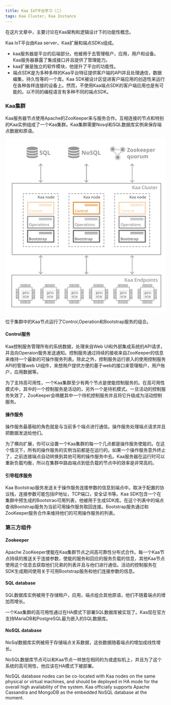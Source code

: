 ```yaml
---
title: Kaa IoT平台学习（二） 
tags: Kaa Cluster, Kaa Instance
---
```


在这片文章中，主要讨论在Kaa架构和逻辑设计下的功能性概念。

Kaa IoT平台由Kaa server，Kaa扩展和端点SDKs组成。

 - kaa服务器是平台的后端部分。他被用于去管理租户，应用，用户和设备。Kaa服务器暴露了集成接口并且提供了管理能力。
 - kaa扩展是独立的软件模块，他提升了平台的功能性。
 - 端点SDK是为多种多样的Kaa平台特征提供客户端的API并且处理通信，数据编集，持久性等的一个库。Kaa SDK被设计区促进客户端应用的创造性来运行在各种各样连接的设备上。然而，不使用Kaa端点SDK的客户端应用也是有可能的。以不同的编程语言有多种不同的端点SDK。

### Kaa集群

Kaa服务器节点使用Apache的ZooKeeper来与服务合作。互相连接的节点和特别的Kaa实例组成了一个Kaa集群。Kaa集群需要Nosql和SQL数据库实例来保存端点数据和原语。

![enter description here][1]


  [1]: ./images/high-level-architecture.png "high-level-architecture"
  
 位于集群中的Kaa节点运行了Control,Operation和Bootstrap服务的组合。

#### Control服务

Kaa控制服务管理所有的系统数据，处理来自Web UI和外部集成系统的API请求，并且向Operaion服务发送通知。控制服务通过持续的接收来自ZooKeeper的信息来维持一个最新的可操作服务列表。除此之外，控制服务运行嵌入的使用控制服务API的管理web UI组件，来想用户提供方便的基于web的接口来管理租户，用户账户，应用数据等。

为了支持高可用性，一个Kaa集群至少有两个节点是使能控制服务的。在高可用性模式中，其中的一个控制服务是活动的，另外一个是待机模式。一旦活动的控制服务失效了，ZooKeeper会唤醒其中一个待机控制服务并且将它升级成为活动控制服务。

#### 操作服务

操作服务最基础的角色就是与当前多个端点进行通信。操作服务处理端点请求并且把数据发送给他们。

为了横向扩展，你可以设置一个Kaa集群的每一个几点都是操作服务使能的。在这个情况下，所有的操作服务的实例当前都是在运行的。如果一个操作服务意外终止了，之前连接端点自动转换到其他可用的操作服务中去。Kaa服务器在运行时可以重新负载均衡，所以在集群中路由端点到低负载的节点中的效率是非常高的。

#### 引导程序服务

Kaa Bootstrap服务发送关于操作服务连接参数的信息到端点中。取决于配置的协议栈，连接参数可能包括IP地址，TCP端口，安全证书等。Kaa SDK包含一个在集群中预生成的Bootstrao可用列表，他被用于生成SDK库。在这个列表中的端点查询Bootstrap服务为当前可用操作服务取回连接。Bootstrap服务通过和ZooKeeper服务合作来维持他们的可用操作服务的列表。

### 第三方组件

#### Zookeeper

Apache ZooKeeper使能在Kaa集群节点之间高可靠性分布式合作。每一个Kaa节点持续的推送关于连接参数，使能的服务和回应的服务负载的信息，其他Kaa节点使用这个信息去获取他们兄弟的列表并且与他们进行通信。活动的控制服务在SDK生成期间使用关于可用Bootstrap服务和他们连接参数的信息。

#### SQL database

SQL数据库实例被用于存储租户，应用，端点组合其他原语，他们不随着端点的增加而增长。


一个Kaa集群的高可用性通过在HA模式下部署SQL数据库被实现了。Kaa现在官方支持MariaDB和PostgreSQL最为嵌入的SQL数据库。

#### NoSQL database

NoSql数据库实例被用于存储端点关系数据，这些数据随着端点的增加成线性增长。

NoSQL数据库节点可以和Kaa节点一样放在相同的为或虚拟机上，并且为了这个系统的高可用性，他应该在HA模式下被部署。

NoSQL database nodes can be co-located with Kaa nodes on the same physical or virtual machines, and should be deployed in HA mode for the overall high availability of the system. Kaa officially supports Apache Cassandra and MongoDB as the embedded NoSQL database at the moment.